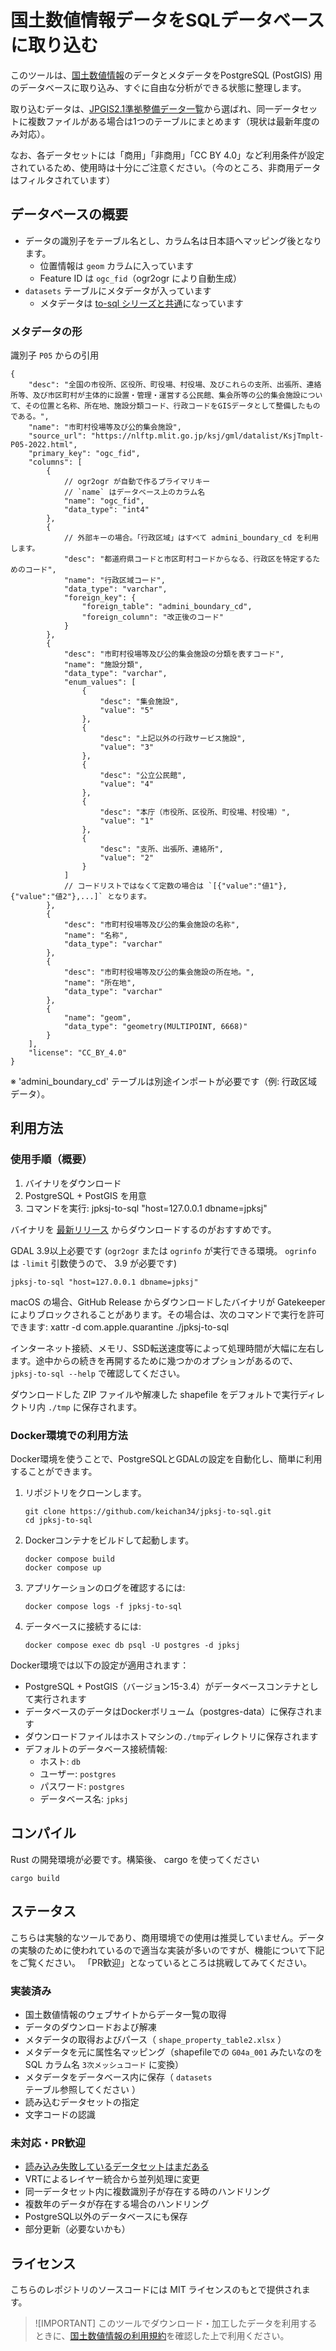 # 国土数値情報データをSQLデータベースに取り込む

このツールは、[国土数値情報](https://nlftp.mlit.go.jp/ksj/)のデータとメタデータをPostgreSQL (PostGIS) 用のデータベースに取り込み、すぐに自由な分析ができる状態に整理します。

取り込むデータは、[JPGIS2.1準拠整備データ一覧](https://nlftp.mlit.go.jp/ksj/gml/gml_datalist.html)から選ばれ、同一データセットに複数ファイルがある場合は1つのテーブルにまとめます（現状は最新年度のみ対応）。

なお、各データセットには「商用」「非商用」「CC BY 4.0」など利用条件が設定されているため、使用時は十分にご注意ください。（今のところ、非商用データはフィルタされています）

## データベースの概要

* データの識別子をテーブル名とし、カラム名は日本語へマッピング後となります。
    * 位置情報は `geom` カラムに入っています
    * Feature ID は `ogc_fid`（ogr2ogr により自動生成）
* `datasets` テーブルにメタデータが入っています
    * メタデータは [to-sql シリーズと共通](https://github.com/KotobaMedia/km-to-sql/)になっています

### メタデータの形

識別子 `P05` からの引用

```jsonc
{
    "desc": "全国の市役所、区役所、町役場、村役場、及びこれらの支所、出張所、連絡所等、及び市区町村が主体的に設置・管理・運営する公民館、集会所等の公的集会施設について、その位置と名称、所在地、施設分類コード、行政コードをGISデータとして整備したものである。",
    "name": "市町村役場等及び公的集会施設",
    "source_url": "https://nlftp.mlit.go.jp/ksj/gml/datalist/KsjTmplt-P05-2022.html",
    "primary_key": "ogc_fid",
    "columns": [
        {
            // ogr2ogr が自動で作るプライマリキー
            // `name` はデータベース上のカラム名
            "name": "ogc_fid",
            "data_type": "int4"
        },
        {
            // 外部キーの場合。「行政区域」はすべて admini_boundary_cd を利用します。
            "desc": "都道府県コードと市区町村コードからなる、行政区を特定するためのコード",
            "name": "行政区域コード",
            "data_type": "varchar",
            "foreign_key": {
                "foreign_table": "admini_boundary_cd",
                "foreign_column": "改正後のコード"
            }
        },
        {
            "desc": "市町村役場等及び公的集会施設の分類を表すコード",
            "name": "施設分類",
            "data_type": "varchar",
            "enum_values": [
                {
                    "desc": "集会施設",
                    "value": "5"
                },
                {
                    "desc": "上記以外の行政サービス施設",
                    "value": "3"
                },
                {
                    "desc": "公立公民館",
                    "value": "4"
                },
                {
                    "desc": "本庁（市役所、区役所、町役場、村役場）",
                    "value": "1"
                },
                {
                    "desc": "支所、出張所、連絡所",
                    "value": "2"
                }
            ]
            // コードリストではなくて定数の場合は `[{"value":"値1"},{"value":"値2"},...]` となります。
        },
        {
            "desc": "市町村役場等及び公的集会施設の名称",
            "name": "名称",
            "data_type": "varchar"
        },
        {
            "desc": "市町村役場等及び公的集会施設の所在地。",
            "name": "所在地",
            "data_type": "varchar"
        },
        {
            "name": "geom",
            "data_type": "geometry(MULTIPOINT, 6668)"
        }
    ],
    "license": "CC_BY_4.0"
}
```
※ 'admini_boundary_cd' テーブルは別途インポートが必要です（例: 行政区域データ）。

## 利用方法

### 使用手順（概要）
1. バイナリをダウンロード
2. PostgreSQL + PostGIS を用意
3. コマンドを実行:
   jpksj-to-sql "host=127.0.0.1 dbname=jpksj"

バイナリを [最新リリース](https://github.com/keichan34/jpksj-to-sql/releases/) からダウンロードするのがおすすめです。

GDAL 3.9以上必要です (`ogr2ogr` または `ogrinfo` が実行できる環境。 `ogrinfo` は `-limit` 引数使うので、 3.9 が必要です)

```
jpksj-to-sql "host=127.0.0.1 dbname=jpksj"
```

macOS の場合、GitHub Release からダウンロードしたバイナリが Gatekeeper によりブロックされることがあります。その場合は、次のコマンドで実行を許可できます: xattr -d com.apple.quarantine ./jpksj-to-sql

インターネット接続、メモリ、SSD転送速度等によって処理時間が大幅に左右します。途中からの続きを再開するために幾つかのオプションがあるので、 `jpksj-to-sql --help` で確認してください。

ダウンロードした ZIP ファイルや解凍した shapefile をデフォルトで実行ディレクトリ内 `./tmp` に保存されます。

### Docker環境での利用方法

Docker環境を使うことで、PostgreSQLとGDALの設定を自動化し、簡単に利用することができます。

1. リポジトリをクローンします。
   ```
   git clone https://github.com/keichan34/jpksj-to-sql.git
   cd jpksj-to-sql
   ```

2. Dockerコンテナをビルドして起動します。
   ```
   docker compose build
   docker compose up
   ```

3. アプリケーションのログを確認するには:
   ```
   docker compose logs -f jpksj-to-sql
   ```

4. データベースに接続するには:
   ```
   docker compose exec db psql -U postgres -d jpksj
   ```

Docker環境では以下の設定が適用されます：
- PostgreSQL + PostGIS（バージョン15-3.4）がデータベースコンテナとして実行されます
- データベースのデータはDockerボリューム（postgres-data）に保存されます
- ダウンロードファイルはホストマシンの`./tmp`ディレクトリに保存されます
- デフォルトのデータベース接続情報:
  - ホスト: `db`
  - ユーザー: `postgres`
  - パスワード: `postgres`
  - データベース名: `jpksj`

## コンパイル

Rust の開発環境が必要です。構築後、 cargo を使ってください

```
cargo build
```

## ステータス

こちらは実験的なツールであり、商用環境での使用は推奨していません。データの実験のために使われているので適当な実装が多いのですが、機能について下記をご覧ください。
「PR歓迎」となっているところは挑戦してみてください。

### 実装済み
- 国土数値情報のウェブサイトからデータ一覧の取得
- データのダウンロードおよび解凍
- メタデータの取得およびパース（ `shape_property_table2.xlsx` ）
- メタデータを元に属性名マッピング（shapefileでの `G04a_001` みたいなのを SQL カラム名 `3次メッシュコード` に変換）
- メタデータをデータベース内に保存（ `datasets` テーブル参照してください ）
- 読み込むデータセットの指定
- 文字コードの認識

### 未対応・PR歓迎
- [読み込み失敗しているデータセットはまだある](https://github.com/KotobaMedia/jpksj-to-sql/labels/%E8%AA%AD%E3%81%BF%E8%BE%BC%E3%81%BF%E5%A4%B1%E6%95%97)
- VRTによるレイヤー統合から並列処理に変更
- 同一データセット内に複数識別子が存在する時のハンドリング
- 複数年のデータが存在する場合のハンドリング
- PostgreSQL以外のデータベースにも保存
- 部分更新（必要ないかも）

## ライセンス

こちらのレポジトリのソースコードには MIT ライセンスのもとで提供されます。

> ![IMPORTANT]
> このツールでダウンロード・加工したデータを利用するときに、[国土数値情報の利用規約](https://nlftp.mlit.go.jp/ksj/other/agreement_01.html)を確認した上で利用ください。
